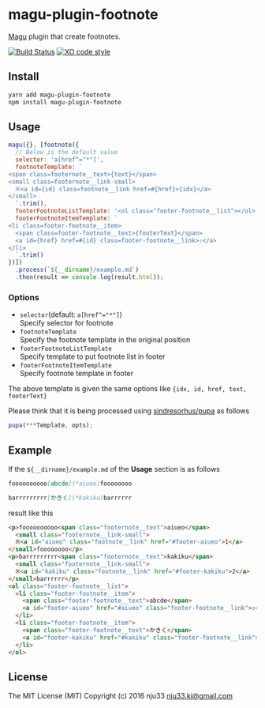 # magu-plugin-footnote

[Magu](https://github.com/nju33/magu) plugin that create footnotes.

[![Build Status](https://travis-ci.org/nju33/magu-plugin-footnote.svg?branch=master)](https://travis-ci.org/nju33/magu-plugin-footnote) [![XO code style](https://img.shields.io/badge/code_style-XO-5ed9c7.svg)](https://github.com/sindresorhus/xo)

## Install

```bash
yarn add magu-plugin-footnote
npm install magu-plugin-footnote
```

## Usage

```js
magu({}, [footnote({
  // Below is the default value
  selector: 'a[href^="*"]',
  footnoteTemplate: `
<span class=footernote__text>{text}</span>
<small class=footernote__link-small>
  ※<a id={id} class=footnote__link href=#{href}>{idx}</a>
</small>
  `.trim(),
  footerFootnoteListTemplate: '<ol class="footer-footnote__list"></ol>',
  footerFootnoteItemTemplate: `
<li class=footer-footnote__item>
  <span class=footer-footnote__text>{footerText}</span>
  <a id={href} href=#{id} class=footer-footnote__link>⇧</a>
</li>
  `.trim()
})])
  .process(`${__dirname}/example.md`)
  .then(result => console.log(result.html));
```

### Options

- `selector`(default: `a[href^="*"]`)
  <div>Specify selector for footnote</div>
- `footnoteTemplate`
  <div>Specify the footnote template in the original position</div>
- `footerFootnoteListTemplate`
  <div>Specify template to put footnote list in footer</div>
- `footerFootnoteItemTemplate`
  <div>Specify footnote template in footer</div>

The above template is given the same options like `{idx, id, href, text, footerText}`

Please think that it is being processed using [sindresorhus/pupa](https://github.com/sindresorhus/pupa) as follows

```js
pupa(***Template, opts);
```



## Example

If the `${__dirname}/example.md` of the **Usage** section is as follows

```md
foooooooooo[abcde](*aiueo)foooooooo

barrrrrrrrr[かきく](*kakiku)barrrrrr
```

result like this

```html
<p>foooooooooo<span class="footernote__text">aiueo</span>
  <small class="footernote__link-small">
  ※<a id="aiueo" class="footnote__link" href="#footer-aiueo">1</a>
</small>foooooooo</p>
<p>barrrrrrrrr<span class="footernote__text">kakiku</span>
  <small class="footernote__link-small">
  ※<a id="kakiku" class="footnote__link" href="#footer-kakiku">2</a>
</small>barrrrrr</p>
<ol class="footer-footnote__list">
  <li class="footer-footnote__item">
    <span class="footer-footnote__text">abcde</span>
    <a id="footer-aiueo" href="#aiueo" class="footer-footnote__link">⇧</a>
  </li>
  <li class="footer-footnote__item">
    <span class="footer-footnote__text">かきく</span>
    <a id="footer-kakiku" href="#kakiku" class="footer-footnote__link">⇧</a>
  </li>
</ol>
```

## License

The MIT License (MIT)
Copyright (c) 2016 nju33 <nju33.ki@gmail.com>

